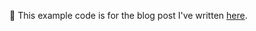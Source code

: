
:memo: This example code is for the blog post I've written [here](https://bloggie.io/@_ChristineOo/debugging-go-with-delve-and-vscode).
